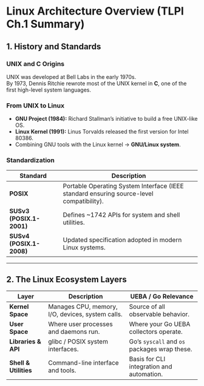# Linux Architecture Overview (TLPI Ch.1 Summary)

## 1. History and Standards

### UNIX and C Origins

UNIX was developed at Bell Labs in the early 1970s.  
By 1973, Dennis Ritchie rewrote most of the UNIX kernel in **C**, one of the first high-level system languages.

### From UNIX to Linux

- **GNU Project (1984):** Richard Stallman’s initiative to build a free UNIX-like OS.  
- **Linux Kernel (1991):** Linus Torvalds released the first version for Intel 80386.  
- Combining GNU tools with the Linux kernel → **GNU/Linux system**.

### Standardization

| Standard | Description |
|-----------|--------------|
| **POSIX** | Portable Operating System Interface (IEEE standard ensuring source-level compatibility). |
| **SUSv3 (POSIX.1-2001)** | Defines ~1742 APIs for system and shell utilities. |
| **SUSv4 (POSIX.1-2008)** | Updated specification adopted in modern Linux systems. |

---

## 2. The Linux Ecosystem Layers

| Layer | Description | UEBA / Go Relevance |
|--------|--------------|--------------------|
| **Kernel Space** | Manages CPU, memory, I/O, devices, system calls. | Source of all observable behavior. |
| **User Space** | Where user processes and daemons run. | Where your Go UEBA collectors operate. |
| **Libraries & API** | glibc / POSIX system interfaces. | Go’s `syscall` and `os` packages wrap these. |
| **Shell & Utilities** | Command-line interface and tools. | Basis for CLI integration and automation. |
